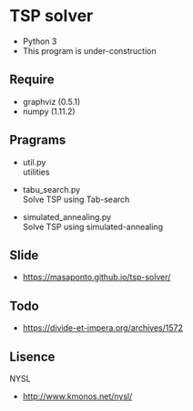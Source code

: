# TSP solver 
- Python 3
- This program is under-construction

## Require
- graphviz (0.5.1)
- numpy (1.11.2)

## Pragrams
- util.py  
  utilities  

- tabu_search.py  
  Solve TSP using Tab-search  

- simulated_annealing.py  
  Solve TSP using simulated-annealing  


## Slide
- https://masaponto.github.io/tsp-solver/  

## Todo
- https://divide-et-impera.org/archives/1572  

## Lisence
NYSL 
- http://www.kmonos.net/nysl/
